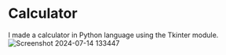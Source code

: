 # Calculator
I made a calculator in Python language using the Tkinter module.
![Screenshot 2024-07-14 133447](https://github.com/user-attachments/assets/c05cb6a9-77f6-4f1f-8c9a-8a4b4145d8dc)
